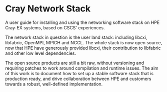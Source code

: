 # Cray Network Stack

A user guide for installing and using the networking software stack on HPE Cray-EX systems, based on CSCS' experiences.

The network stack in question is the user land stack: including libcxi, libfabric, OpenMPI, MPICH and NCCL.
The whole stack is now open source, now that HPE have generously provided libcxi, their contribution to libfabric and other low level dependencies.

The open source products are still a bit raw, without versioning and requiring patches to work around compilation and runtime issues.
The aim of this work is to document how to set up a stable software stack that is production ready, and drive collaboration between HPE and customers towards a robust, well-defined implementation.

